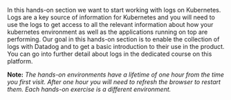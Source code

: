 
In this hands-on section we want to start working with logs on Kubernetes. Logs are a key source of information for Kubernetes and you will need to use the logs to get access to all the relevant information about how your kubernetes environment as well as the applications running on top are performing. Our goal in this hands-on section is to enable the collection of logs with Datadog and to get a basic introduction to their use in the product. You can go into further detail about logs in the dedicated course on this platform.

**Note:** *The hands-on environments have a lifetime of one hour from the time you first visit. After one hour you will need to refresh the browser to restart them. Each hands-on exercise is a different environment.*